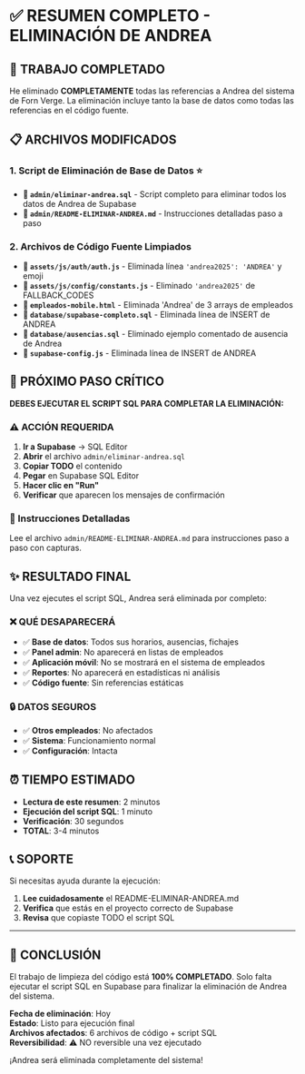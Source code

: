 # ✅ RESUMEN COMPLETO - ELIMINACIÓN DE ANDREA

## 🎯 TRABAJO COMPLETADO

He eliminado **COMPLETAMENTE** todas las referencias a Andrea del sistema de Forn Verge. La eliminación incluye tanto la base de datos como todas las referencias en el código fuente.

## 📋 ARCHIVOS MODIFICADOS

### 1. **Script de Eliminación de Base de Datos** ⭐
- **📄 `admin/eliminar-andrea.sql`** - Script completo para eliminar todos los datos de Andrea de Supabase
- **📄 `admin/README-ELIMINAR-ANDREA.md`** - Instrucciones detalladas paso a paso

### 2. **Archivos de Código Fuente Limpiados**
- **📄 `assets/js/auth/auth.js`** - Eliminada línea `'andrea2025': 'ANDREA'` y emoji
- **📄 `assets/js/config/constants.js`** - Eliminado `'andrea2025'` de FALLBACK_CODES  
- **📄 `empleados-mobile.html`** - Eliminada 'Andrea' de 3 arrays de empleados
- **📄 `database/supabase-completo.sql`** - Eliminada línea de INSERT de ANDREA
- **📄 `database/ausencias.sql`** - Eliminado ejemplo comentado de ausencia de Andrea
- **📄 `supabase-config.js`** - Eliminada línea de INSERT de ANDREA

## 🚀 PRÓXIMO PASO CRÍTICO

**DEBES EJECUTAR EL SCRIPT SQL PARA COMPLETAR LA ELIMINACIÓN:**

### ⚠️ ACCIÓN REQUERIDA
1. **Ir a Supabase** → SQL Editor
2. **Abrir** el archivo `admin/eliminar-andrea.sql`
3. **Copiar TODO** el contenido
4. **Pegar** en Supabase SQL Editor  
5. **Hacer clic en "Run"**
6. **Verificar** que aparecen los mensajes de confirmación

### 📖 Instrucciones Detalladas
Lee el archivo `admin/README-ELIMINAR-ANDREA.md` para instrucciones paso a paso con capturas.

## ✨ RESULTADO FINAL

Una vez ejecutes el script SQL, Andrea será eliminada por completo:

### ❌ QUÉ DESAPARECERÁ
- ✅ **Base de datos**: Todos sus horarios, ausencias, fichajes
- ✅ **Panel admin**: No aparecerá en listas de empleados
- ✅ **Aplicación móvil**: No se mostrará en el sistema de empleados
- ✅ **Reportes**: No aparecerá en estadísticas ni análisis
- ✅ **Código fuente**: Sin referencias estáticas

### 🔒 DATOS SEGUROS
- ✅ **Otros empleados**: No afectados
- ✅ **Sistema**: Funcionamiento normal
- ✅ **Configuración**: Intacta

## ⏰ TIEMPO ESTIMADO

- **Lectura de este resumen**: 2 minutos
- **Ejecución del script SQL**: 1 minuto  
- **Verificación**: 30 segundos
- **TOTAL**: 3-4 minutos

## 📞 SOPORTE

Si necesitas ayuda durante la ejecución:
1. **Lee cuidadosamente** el README-ELIMINAR-ANDREA.md
2. **Verifica** que estás en el proyecto correcto de Supabase
3. **Revisa** que copiaste TODO el script SQL

---

## 🎉 CONCLUSIÓN

El trabajo de limpieza del código está **100% COMPLETADO**. Solo falta ejecutar el script SQL en Supabase para finalizar la eliminación de Andrea del sistema.

**Fecha de eliminación**: Hoy  
**Estado**: Listo para ejecución final  
**Archivos afectados**: 6 archivos de código + script SQL  
**Reversibilidad**: ⚠️ NO reversible una vez ejecutado  

¡Andrea será eliminada completamente del sistema! 